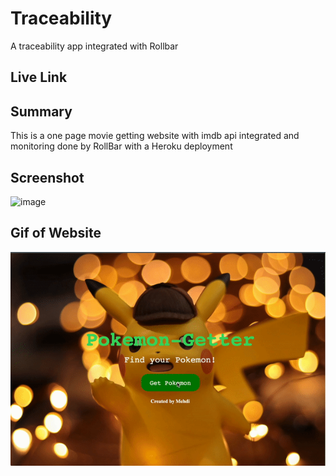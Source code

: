 # Traceability
A traceability app integrated with Rollbar

## Live Link

## Summary
This is a one page movie getting website with imdb api integrated and monitoring done by RollBar with a Heroku deployment

## Screenshot
![image](./public/img.png)

## Gif of Website
![gif](./public/gif.gif)
